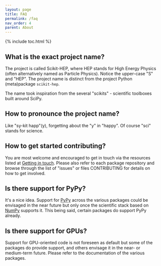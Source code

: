 ```yaml
---
layout: page
title: FAQ
permalink: /faq
nav_order: 4
parent: About
---
```


{% include toc.html %}

## What is the exact project name?

The project is called Scikit-HEP, where HEP stands for High Energy Physics
(often alternatively named as Particle Physics).
Notice the upper-case \"S\" and \"HEP\".
The project name is distinct from the project Python (meta)package `scikit-hep`.

The name took inspiration from the several \"scikits\" - scientific toolboxes built around SciPy.

## How to pronounce the project name?

Like \"sy-kit happ\"(y), forgetting about the \"y\" in \"happy\".
Of course \"sci\" stands for science.

## How to get started contributing?

You are most welcome and encouraged to get in touch via the resources
listed at [Getting in touch](getting-in-touch).
Please also refer to each package repository and browse through the list
of \"issues\" or files CONTRIBUTING for details on how to get involved.

## Is there support for PyPy?

It\'s a nice idea. Support for [PyPy](https://pypy.org/) across the various
packages could be envisaged in the near future but only once the scientific
stack based on [NumPy](https://numpy.org/) supports it. This being
said, certain packages do support PyPy already.

## Is there support for GPUs?

Support for GPU-oriented code is not foreseen as default but some of the
packages do provide support, and others envisage it in the near- or medium-term future.
Please refer to the documentation of the various packages.
